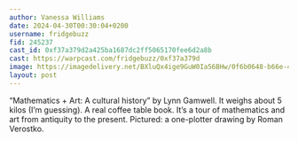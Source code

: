 ```yaml
---
author: Vanessa Williams
date: 2024-04-30T00:30:04+0200
username: fridgebuzz
fid: 245237
cast_id: 0xf37a379d2a425ba1687dc2ff5065170fee6d2a8b
cast: https://warpcast.com/fridgebuzz/0xf37a379d
image: https://imagedelivery.net/BXluQx4ige9GuW0Ia56BHw/0f6b0648-b66e-43a7-8752-4728e3b15900/original
layout: post
---
```

“Mathematics + Art: A cultural history” by Lynn Gamwell. It weighs about 5 kilos (I’m guessing). A real coffee table book. It’s a tour of mathematics and art from antiquity to the present. Pictured: a one-plotter drawing by Roman Verostko.  

<img src='https://imagedelivery.net/BXluQx4ige9GuW0Ia56BHw/0f6b0648-b66e-43a7-8752-4728e3b15900/original' alt='' referrerpolicy='no-referrer'/>
<img src='https://imagedelivery.net/BXluQx4ige9GuW0Ia56BHw/301fd9d2-f1f1-4907-f234-b58d255a0a00/original' alt='' referrerpolicy='no-referrer'/>